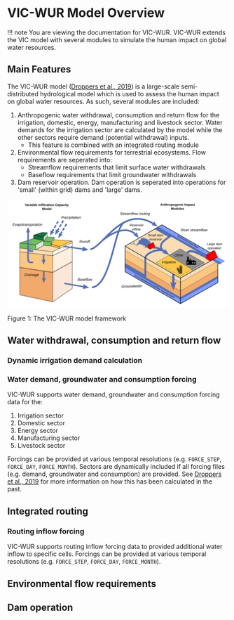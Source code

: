 # VIC-WUR Model Overview

!!! note
    You are viewing the documentation for VIC-WUR. VIC-WUR extends the VIC model with several modules to simulate the human impact on global water resources.

## Main Features

The VIC-WUR model ([Droppers et al., 2019](../Documentation/References.md)) is a large-scale semi-distributed hydrological model which is used to assess the human impact on global water resources. As such, several modules are included:

1. Anthropogenic water withdrawal, consumption and return flow for the irrigation, domestic, energy, manufacturing and livestock sector. Water demands for the irrigation sector are calculated by the model while the other sectors require demand (potential withdrawal) inputs.
	- This feature is combined with an integrated routing module
2. Environmental flow requirements for terrestrial ecosystems. Flow requirements are seperated into:
	- Streamflow requirements that limit surface water withdrawals
	- Baseflow requirements that limit groundwater withdrawals
3. Dam reservoir operation. Dam operation is seperated into operations for 'small' (within grid) dams and 'large' dams.

![VIC-WUR framework](../img/VIC-WUR_framework.svg)

Figure 1: The VIC-WUR model framework

## Water withdrawal, consumption and return flow
### Dynamic irrigation demand calculation
### Water demand, groundwater and consumption forcing
VIC-WUR supports water demand, groundwater and consumption forcing data for the:

1. Irrigation sector
2. Domestic sector
3. Energy sector
4. Manufacturing sector
5. Livestock sector

Forcings can be provided at various temporal resolutions (e.g. `FORCE_STEP`, `FORCE_DAY`, `FORCE_MONTH`). Sectors are dynamically included if all forcing files (e.g. demand, groundwater and consumption) are provided. See [Droppers et al., 2019](../Documentation/References.md) for more information on how this has been calculated in the past.

## Integrated routing

### Routing inflow forcing
VIC-WUR supports routing inflow forcing data to provided additional water inflow to specific cells. Forcings can be provided at various temporal resolutions (e.g. `FORCE_STEP`, `FORCE_DAY`, `FORCE_MONTH`).

## Environmental flow requirements

## Dam operation
